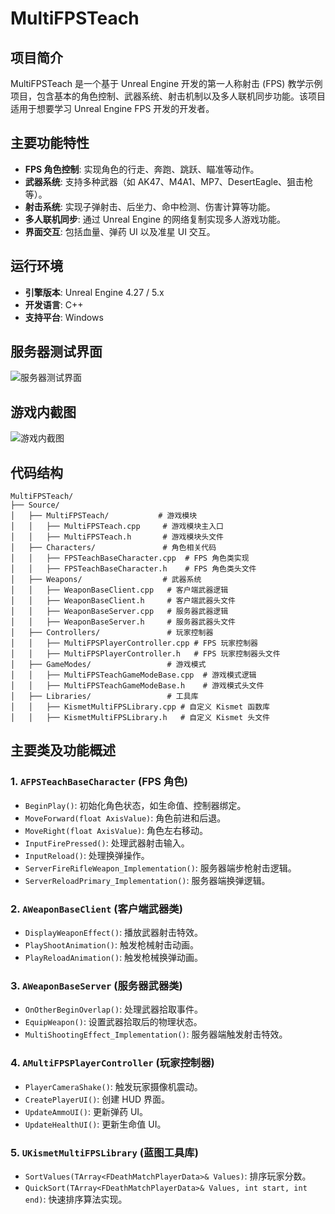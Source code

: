 # MultiFPSTeach

## 项目简介

MultiFPSTeach 是一个基于 Unreal Engine 开发的第一人称射击 (FPS) 教学示例项目，包含基本的角色控制、武器系统、射击机制以及多人联机同步功能。该项目适用于想要学习 Unreal Engine FPS 开发的开发者。

## 主要功能特性

- **FPS 角色控制**: 实现角色的行走、奔跑、跳跃、瞄准等动作。
- **武器系统**: 支持多种武器（如 AK47、M4A1、MP7、DesertEagle、狙击枪等）。
- **射击系统**: 实现子弹射击、后坐力、命中检测、伤害计算等功能。
- **多人联机同步**: 通过 Unreal Engine 的网络复制实现多人游戏功能。
- **界面交互**: 包括血量、弹药 UI 以及准星 UI 交互。

## 运行环境

- **引擎版本**: Unreal Engine 4.27 / 5.x
- **开发语言**: C++
- **支持平台**: Windows

## 服务器测试界面

![服务器测试界面](Images/start_screen.png)

## 游戏内截图

![游戏内截图](Images/gameplay.png)

## 代码结构

```
MultiFPSTeach/
├── Source/
│   ├── MultiFPSTeach/           # 游戏模块
│   │   ├── MultiFPSTeach.cpp     # 游戏模块主入口
│   │   ├── MultiFPSTeach.h       # 游戏模块头文件
│   ├── Characters/               # 角色相关代码
│   │   ├── FPSTeachBaseCharacter.cpp  # FPS 角色类实现
│   │   ├── FPSTeachBaseCharacter.h    # FPS 角色类头文件
│   ├── Weapons/                  # 武器系统
│   │   ├── WeaponBaseClient.cpp   # 客户端武器逻辑
│   │   ├── WeaponBaseClient.h     # 客户端武器头文件
│   │   ├── WeaponBaseServer.cpp   # 服务器武器逻辑
│   │   ├── WeaponBaseServer.h     # 服务器武器头文件
│   ├── Controllers/               # 玩家控制器
│   │   ├── MultiFPSPlayerController.cpp # FPS 玩家控制器
│   │   ├── MultiFPSPlayerController.h   # FPS 玩家控制器头文件
│   ├── GameModes/                 # 游戏模式
│   │   ├── MultiFPSTeachGameModeBase.cpp  # 游戏模式逻辑
│   │   ├── MultiFPSTeachGameModeBase.h    # 游戏模式头文件
│   ├── Libraries/                 # 工具库
│   │   ├── KismetMultiFPSLibrary.cpp # 自定义 Kismet 函数库
│   │   ├── KismetMultiFPSLibrary.h   # 自定义 Kismet 头文件
```

## 主要类及功能概述

### 1. `AFPSTeachBaseCharacter` (FPS 角色)

- `BeginPlay()`: 初始化角色状态，如生命值、控制器绑定。
- `MoveForward(float AxisValue)`: 角色前进和后退。
- `MoveRight(float AxisValue)`: 角色左右移动。
- `InputFirePressed()`: 处理武器射击输入。
- `InputReload()`: 处理换弹操作。
- `ServerFireRifleWeapon_Implementation()`: 服务器端步枪射击逻辑。
- `ServerReloadPrimary_Implementation()`: 服务器端换弹逻辑。

### 2. `AWeaponBaseClient` (客户端武器类)

- `DisplayWeaponEffect()`: 播放武器射击特效。
- `PlayShootAnimation()`: 触发枪械射击动画。
- `PlayReloadAnimation()`: 触发枪械换弹动画。

### 3. `AWeaponBaseServer` (服务器武器类)

- `OnOtherBeginOverlap()`: 处理武器拾取事件。
- `EquipWeapon()`: 设置武器拾取后的物理状态。
- `MultiShootingEffect_Implementation()`: 服务器端触发射击特效。

### 4. `AMultiFPSPlayerController` (玩家控制器)

- `PlayerCameraShake()`: 触发玩家摄像机震动。
- `CreatePlayerUI()`: 创建 HUD 界面。
- `UpdateAmmoUI()`: 更新弹药 UI。
- `UpdateHealthUI()`: 更新生命值 UI。

### 5. `UKismetMultiFPSLibrary` (蓝图工具库)

- `SortValues(TArray<FDeathMatchPlayerData>& Values)`: 排序玩家分数。
- `QuickSort(TArray<FDeathMatchPlayerData>& Values, int start, int end)`: 快速排序算法实现。
